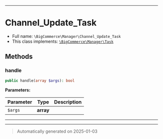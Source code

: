 ***

# Channel_Update_Task





* Full name: `\BigCommerce\Manager\Channel_Update_Task`
* This class implements:
[`\BigCommerce\Manager\Task`](./classes/BigCommerce/Manager/Task.md)




## Methods


### handle



```php
public handle(array $args): bool
```








**Parameters:**

| Parameter | Type | Description |
|-----------|------|-------------|
| `$args` | **array** |  |





***


***
> Automatically generated on 2025-01-03
